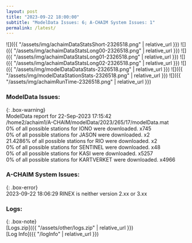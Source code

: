 ```yaml
---
layout: post
title: "2023-09-22 18:00:00"
subtitle: "ModelData Issues: 6; A-CHAIM System Issues: 1"
permalink: /latest/
---
```


![]({{ "/assets/img/achaimDataStatsShort-2326518.png" | relative_url }})
![]({{ "/assets/img/achaimDataStatsLong00-2326518.png" | relative_url }})
![]({{ "/assets/img/achaimDataStatsLong01-2326518.png" | relative_url }})
![]({{ "/assets/img/achaimDataStatsLong02-2326518.png" | relative_url }})
![]({{ "/assets/img/modelDataDataStats-2326518.png" | relative_url }})
![]({{ "/assets/img/modelDataStationStats-2326518.png" | relative_url }})
![]({{ "/assets/img/achaimRunTime-2326518.png" | relative_url }})


### ModelData Issues:  
  
{: .box-warning}  
 ModelData report for 22-Sep-2023 17:15:42   
 /home2/achaim1/A-CHAIM/modelData/2023/265/17/modelData.mat   
 0% of all possible stations for IONO were downloaded. x745   
 0% of all possible stations for JASON were downloaded. x2   
 21.4286% of all possible stations for RIO were downloaded. x2   
 0% of all possible stations for SENTINEL were downloaded. x48   
 0% of all possible stations for KASI were downloaded. x5257   
 0% of all possible stations for KARTVERKET were downloaded. x4966   
  
### A-CHAIM System Issues:  
  
{: .box-error}  
2023-09-22 18:06:29 RINEX is neither version 2.xx or 3.xx  

### Logs:  
  
{: .box-note}  
[Logs.zip]({{ "/assets/other/logs.zip" | relative_url }})  
[Log Info]({{ "/logInfo" | relative_url }})  
